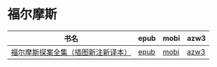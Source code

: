 # 福尔摩斯

| 书名 | epub | mobi | azw3 |
| --- | --- | --- | --- |
| [福尔摩斯探案全集（插图新注新译本）](http://ct.dalanmei.com/f/31084289-571790535-4a8731) | [epub](http://ct.dalanmei.com/f/31084289-571790535-4a8731) | [mobi](http://ct.dalanmei.com/f/31084289-571457468-4d8f2a) | [azw3](http://ct.dalanmei.com/f/31084289-571897009-a160f1) |
